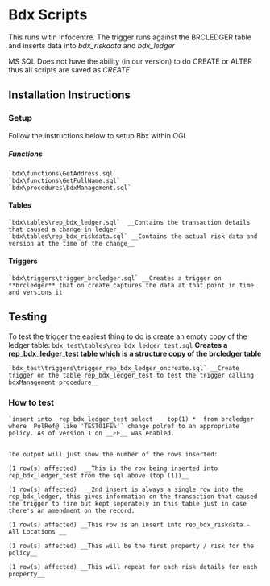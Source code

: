 # Bdx Scripts

This runs witin Infocentre. The trigger runs against the BRCLEDGER table and inserts data into *bdx_riskdata* and *bdx_ledger*

MS SQL Does not have the ability (in our version) to do CREATE or ALTER thus all scripts are saved as *CREATE*

## Installation Instructions

### Setup
Follow the instructions below to setup Bbx within OGI
##### Functions 

    `bdx\functions\GetAddress.sql`
    `bdx\functions\GetFullName.sql`
    `bdx\procedures\bdxManagement.sql`

#### Tables
    `bdx\tables\rep_bdx_ledger.sql`  __Contains the transaction details that caused a change in ledger__
    `bdx\tables\rep_bdx_riskdata.sql` __Contains the actual risk data and version at the time of the change__

#### Triggers
    `bdx\triggers\trigger_brcledger.sql` __Creates a trigger on **brcledger** that on create captures the data at that point in time and versions it


## Testing 
To test the trigger the easiest thing to do is create an empty copy of the ledger table:
    `bdx_test\tables\rep_bdx_ledger_test.sql` __Creates a rep_bdx_ledger_test table which is a structure copy of the brcledger table__

    `bdx_test\triggers\trigger_rep_bdx_ledger_oncreate.sql` __Create trigger on the table rep_bdx_ledger_test to test the trigger calling bdxManagement procedure__

### How to test 

    `insert into  rep_bdx_ledger_test select    top(1) *  from brcledger where  PolRef@ like 'TEST01FE%'` change polref to an appropriate policy. As of version 1 on __FE__ was enabled. 


    The output will just show the number of the rows inserted:

    (1 row(s) affected)  __This is the row being inserted into rep_bdx_ledger_test from the sql above (top (1))__

    (1 row(s) affected)  __2nd insert is always a single row into the rep_bdx_ledger, this gives information on the transaction that caused the trigger to fire but kept seperately in this table just in case there's an amendment on the record.__

    (1 row(s) affected) __This row is an insert into rep_bdx_riskdata - All Locations __

    (1 row(s) affected) __This will be the first property / risk for the policy__

    (1 row(s) affected) __This will repeat for each risk details for each property__


    
